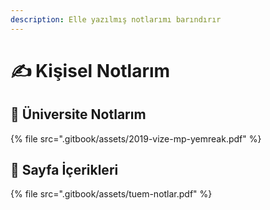 ```yaml
---
description: Elle yazılmış notlarımı barındırır
---
```


# ✍ Kişisel Notlarım

## 🏫 Üniversite Notlarım

{% file src=".gitbook/assets/2019-vize-mp-yemreak.pdf" %}

## 📃 Sayfa İçerikleri

{% file src=".gitbook/assets/tuem-notlar.pdf" %}



